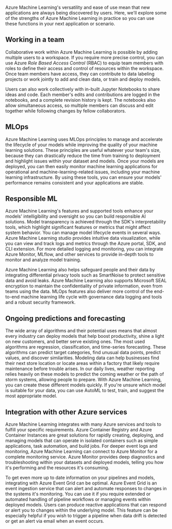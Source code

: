 Azure Machine Learning's versatility and ease of use mean that new applications are always being discovered by users. Here, we'll explore some of the strengths of Azure Machine Learning in practice so you can use these functions in your next application or scenario.

## Working in a team

Collaborative work within Azure Machine Learning is possible by adding multiple users to a workspace. If you require more precise control, you can use Azure _Role Based Access Control_ (RBAC) to equip team members with roles to define their access and control of resources within the workspace. Once team members have access, they can contribute to data labeling projects or work jointly to add and clean data, or train and deploy models.

Users can also work collectively with in-built Jupyter Notebooks to share ideas and code. Each member's edits and contributions are logged in the notebooks, and a complete revision history is kept. The notebooks also allow simultaneous access, so multiple members can discuss and edit together while following changes by fellow collaborators.

## MLOps

Azure Machine Learning uses MLOps principles to manage and accelerate the lifecycle of your models while improving the quality of your machine learning solutions. These principles are useful whatever your team's size, because they can drastically reduce the time from training to deployment and highlight issues within your dataset and models. Once your models are deployed, you can then easily monitor machine learning applications for operational and machine-learning-related issues, including your machine learning infrastructure. By using these tools, you can ensure your models' performance remains consistent and your applications are stable.

## Responsible ML

Azure Machine Learning's features and supported tools enhance your models' intelligibility and oversight so you can build responsible AI solutions. Model transparency is achieved through the SDK's interpretability tools, which highlight significant features or metrics that might affect system behavior. You can manage model lifecycle events in several ways. Azure Machine Learning studio provides intuitive data visualization, while you can view and track logs and metrics through the Azure portal, SDK, and CLI extension. For more detailed logging and monitoring, you can integrate Azure Monitor, MLflow, and other services to provide in-depth tools to monitor and analyze model training.

Azure Machine Learning also helps safeguard people and their data by integrating differential privacy tools such as SmartNoise to protect sensitive data and avoid leaks. Azure Machine Learning also supports Microsoft SEAL encryption to maintain the confidentiality of private information, even from teams using the data. MLOps features also deliver more control of the end-to-end machine learning life cycle with governance data logging and tools and a robust security framework.

## Ongoing predictions and forecasting

The wide array of algorithms and their potential uses means that almost every industry can deploy models that help boost productivity, shine a light on new customers, and better serve existing ones. The most used algorithms are regression, classification, and time-series forecasting. These algorithms can predict target categories, find unusual data points, predict values, and discover similarities. Modeling data can help businesses find their next store location or locate areas within a factory that likely require maintenance before trouble arises. In our daily lives, weather reporting relies heavily on these models to predict the coming weather or the path of storm systems, allowing people to prepare. With Azure Machine Learning, you can create these different models quickly. If you're unsure which model is suitable for your data, you can use AutoML to test, train, and suggest the most appropriate model.

## Integration with other Azure services

Azure Machine Learning integrates with many Azure services and tools to fulfill your specific requirements. Azure Container Registry and Azure Container Instances are great solutions for rapidly creating, deploying, and managing models that can operate in isolated containers such as simple applications, task automation, and build jobs. For deeper event logs and monitoring, Azure Machine Learning can connect to Azure Monitor for a complete monitoring service. Azure Monitor provides deep diagnostics and troubleshooting within your datasets and deployed models, telling you how it's performing and the resources it's consuming.

To get even more up to date information on your pipelines and models, integrating with Azure Event Grid can be optimal. Azure Event Grid is an event ingestion service that can alert and automate responses to changes in the systems it's monitoring. You can use it if you require extended or automated handling of pipeline workflows or managing events within deployed models. Users can produce reactive applications that can respond or alert you to changes within the underlying model. This feature can be especially helpful if you wish to trigger a pipeline when data drift is detected or get an alert via email when an event occurs.
